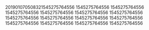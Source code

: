 201901070508321545275764556
1545275764556
1545275764556
1545275764556
1545275764556
1545275764556
1545275764556
1545275764556
1545275764556
1545275764556
1545275764556
1545275764556
1545275764556
1545275764556
1545275764556